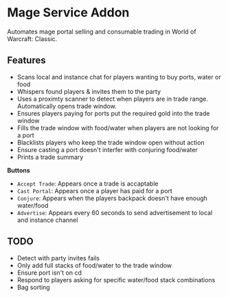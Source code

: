 # Mage Service Addon

Automates mage portal selling and consumable trading in World of Warcraft: Classic.

## Features

- Scans local and instance chat for players wanting to buy ports, water or food
- Whispers found players & invites them to the party
- Uses a proximty scanner to detect when players are in trade range. Automatically opens trade window.
- Ensures players paying for ports put the required gold into the trade window
- Fills the trade window with food/water when players are not looking for a port
- Blacklists players who keep the trade window open without action
- Ensure casting a port doesn't interfer with conjuring food/water
- Prints a trade summary

**Buttons**
- `Accept Trade`: Appears once a trade is accaptable
- `Cast Portal`: Appears once a player has paid for a port
- `Conjure`: Appears when the players backpack doesn't have enough water/food
- `Advertise`: Appears every 60 seconds to send advertisement to local and instance channel

## TODO

- Detect with party invites fails
- Only add full stacks of food/water to the trade window
- Ensure port isn't on cd
- Respond to players asking for specific water/food stack combinations
- Bag sorting